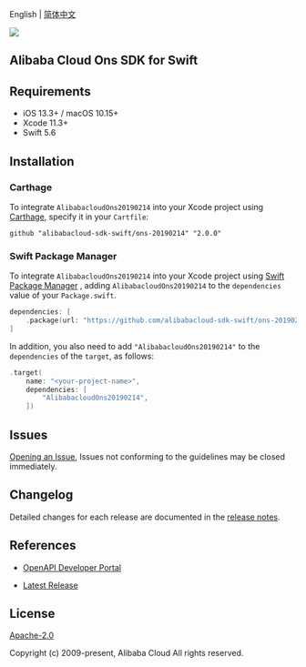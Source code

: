 English | [简体中文](README-CN.md)

![](https://aliyunsdk-pages.alicdn.com/icons/AlibabaCloud.svg)

## Alibaba Cloud Ons SDK for Swift

## Requirements

- iOS 13.3+ / macOS 10.15+
- Xcode 11.3+
- Swift 5.6

## Installation

### Carthage

To integrate `AlibabacloudOns20190214` into your Xcode project using [Carthage](https://github.com/Carthage/Carthage), specify it in your `Cartfile`:

```ogdl
github "alibabacloud-sdk-swift/ons-20190214" "2.0.0"
```

### Swift Package Manager

To integrate `AlibabacloudOns20190214` into your Xcode project using [Swift Package Manager](https://swift.org/package-manager/) , adding `AlibabacloudOns20190214` to the `dependencies` value of your `Package.swift`.

```swift
dependencies: [
    .package(url: "https://github.com/alibabacloud-sdk-swift/ons-20190214.git", from: "2.0.0")
]
```

In addition, you also need to add `"AlibabacloudOns20190214"` to the `dependencies` of the `target`, as follows:

```swift
.target(
    name: "<your-project-name>",
    dependencies: [
        "AlibabacloudOns20190214",
    ])
```

## Issues

[Opening an Issue](https://github.com/alibabacloud-sdk-swift/ons-20190214/issues/new), Issues not conforming to the guidelines may be closed immediately.

## Changelog

Detailed changes for each release are documented in the [release notes](./ChangeLog.txt).

## References

* [OpenAPI Developer Portal](https://next.api.alibabacloud.com/home)
- [Latest Release](https://github.com/alibabacloud-sdk-swift/ons-20190214)

## License

[Apache-2.0](http://www.apache.org/licenses/LICENSE-2.0)

Copyright (c) 2009-present, Alibaba Cloud All rights reserved.
